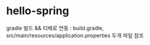 # hello-spring
gradle 빌드 && 티베로 연동 : build.gradle, src/main/resources/application.properties 두개 파일 참조
